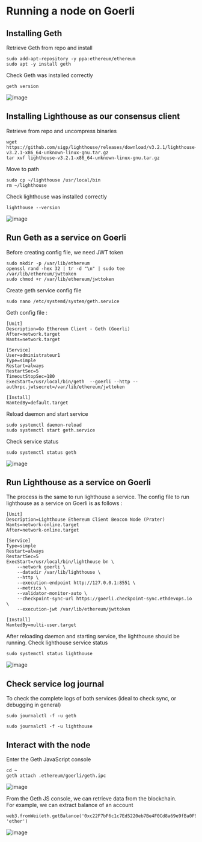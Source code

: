 # Running a node on Goerli

## Installing Geth  
Retrieve Geth from repo and install
```
sudo add-apt-repository -y ppa:ethereum/ethereum
sudo apt -y install geth
```
Check Geth was installed correctly
```
geth version
```
![image](https://user-images.githubusercontent.com/19230666/214073549-091bb770-0230-443e-b2ad-492144506163.png)



## Installing Lighthouse as our consensus client  
Retrieve from repo and uncompress binaries
```
wget https://github.com/sigp/lighthouse/releases/download/v3.2.1/lighthouse-v3.2.1-x86_64-unknown-linux-gnu.tar.gz
tar xvf lighthouse-v3.2.1-x86_64-unknown-linux-gnu.tar.gz
```  
Move to path
```
sudo cp ~/lighthouse /usr/local/bin
rm ~/lighthouse
```  
Check lighthouse was installed correctly
```
lighthouse --version
```
![image](https://user-images.githubusercontent.com/19230666/214073651-fbb214c1-f413-4655-8488-75352f3b3901.png)

## Run Geth as a service on Goerli
Before creating config file, we need JWT token
```
sudo mkdir -p /var/lib/ethereum
openssl rand -hex 32 | tr -d "\n" | sudo tee /var/lib/ethereum/jwttoken
sudo chmod +r /var/lib/ethereum/jwttoken
```
Create geth service config file  
```
sudo nano /etc/systemd/system/geth.service
```  
Geth config file : 
```
[Unit]
Description=Go Ethereum Client - Geth (Goerli)
After=network.target
Wants=network.target

[Service]
User=administrateur1
Type=simple
Restart=always
RestartSec=5
TimeoutStopSec=180
ExecStart=/usr/local/bin/geth  --goerli --http --authrpc.jwtsecret=/var/lib/ethereum/jwttoken

[Install]
WantedBy=default.target
```
Reload daemon and start service
```
sudo systemctl daemon-reload
sudo systemctl start geth.service
```
Check service status
```
sudo systemctl status geth
```
![image](https://user-images.githubusercontent.com/19230666/214073786-b09ba723-d8d1-4deb-bfd9-3937348018ad.png)


## Run Lighthouse as a service on Goerli  
The process is the same to run lighthouse a service. The config file to run lighthouse as a service on Goerli is as follows : 
```
[Unit]
Description=Lighthouse Ethereum Client Beacon Node (Prater)
Wants=network-online.target
After=network-online.target

[Service]
Type=simple
Restart=always
RestartSec=5
ExecStart=/usr/local/bin/lighthouse bn \
    --network goerli \
    --datadir /var/lib/lighthouse \
    --http \
    --execution-endpoint http://127.0.0.1:8551 \
    --metrics \
    --validator-monitor-auto \
    --checkpoint-sync-url https://goerli.checkpoint-sync.ethdevops.io \
    --execution-jwt /var/lib/ethereum/jwttoken

[Install]
WantedBy=multi-user.target
```
After reloading daemon and starting service, the lighthouse should be running.
Check lighthouse service status 
```
sudo systemctl status lighthouse
```
![image](https://user-images.githubusercontent.com/19230666/214074152-d702de8e-f3a9-40dd-8f21-8ac51297be8f.png)

## Check service log journal
To check the complete logs of both services (ideal to check sync, or debugging in general) 
```
sudo journalctl -f -u geth
```
```
sudo journalctl -f -u lighthouse
```

## Interact with the node
Enter the Geth JavaScript console
```
cd ~
geth attach .ethereum/goerli/geth.ipc
```
![image](https://user-images.githubusercontent.com/19230666/214074790-6b9b2956-ebd4-40cc-a787-845193309332.png)

From the Geth JS console, we can retrieve data from the blockchain.  
For example, we can extract balance of an account
```
web3.fromWei(eth.getBalance('0xc22F7bF6c1c7Ed5220eb7Be4F0Cd8a69e9fBa0F9'), 'ether')
```
![image](https://user-images.githubusercontent.com/19230666/214076279-2c7edd5d-d3eb-417f-96ef-d732ecc52169.png)






